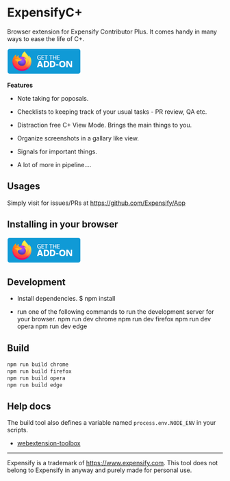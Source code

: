 # ExpensifyC+
  Browser extension for Expensify Contributor Plus. It comes handy in many ways to ease the life of C+.

<a href="https://github.com/parasharrajat/Expensify-CPlus/releases" target="_blank"> <img src="./get-the-addon-firefox.png"></a>

 **Features**

 - Note taking for poposals.
 - Checklists to keeping track of your usual tasks - PR review, QA etc.
 - Distraction free C+ View Mode. Brings the main things to you.
 - Organize screenshots in a gallary like view.
 - Signals for important things.

 - A lot of more in pipeline....


## Usages

Simply visit for issues/PRs at https://github.com/Expensify/App

## Installing in your browser
<a href="https://github.com/parasharrajat/Expensify-CPlus/releases" target="_blank"> <img src="./get-the-addon-firefox.png"></a>

## Development

- Install dependencies.
    $ npm install


- run one of the following commands to run the development server for your browser.
    npm run dev chrome
    npm run dev firefox
    npm run dev opera
    npm run dev edge

## Build

    npm run build chrome
    npm run build firefox
    npm run build opera
    npm run build edge

## Help docs
The build tool also defines a variable named `process.env.NODE_ENV` in your scripts.
* [webextension-toolbox](https://github.com/HaNdTriX/webextension-toolbox)

--- 
 Expensify is a trademark of https://www.expensify.com. This tool does not belong to Expensify in anyway and purely made for personal use. 
